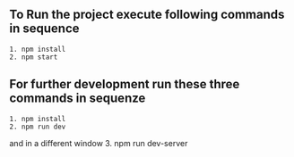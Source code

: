 ## To Run the project execute following commands in sequence

    1. npm install
    2. npm start

## For further development run these three commands in sequenze
    1. npm install 
    2. npm run dev 
and in a different window 
    3. npm run dev-server
